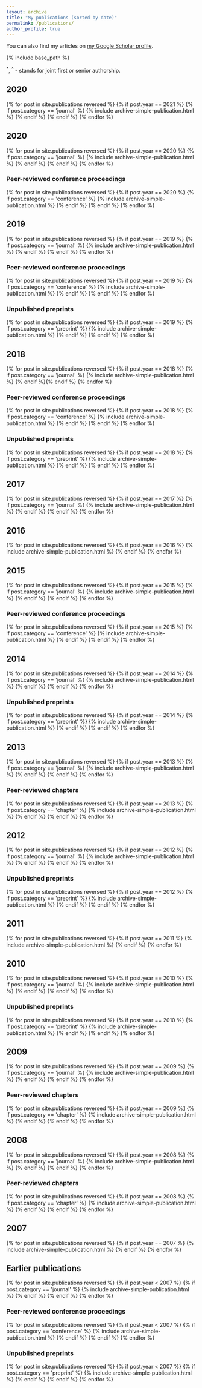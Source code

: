 ```yaml
---
layout: archive
title: "My publications (sorted by date)"
permalink: /publications/
author_profile: true
---
```


You can also find my articles on <a href="https://scholar.google.com/citations?user=r29H9sQAAAAJ&hl=fr">my Google Scholar profile</a>.

{% include base_path %}

<sup>*</sup>, <sup>^</sup> - stands for joint first or senior authorship.

<h2>2020</h2>
{% for post in site.publications reversed %}
  {% if post.year == 2021 %} {% if post.category == 'journal' %}
      {% include archive-simple-publication.html %}
  {% endif %} {% endif %}
{% endfor %}


<h2>2020</h2>
{% for post in site.publications reversed %}
  {% if post.year == 2020 %} {% if post.category == 'journal' %}
      {% include archive-simple-publication.html %}
  {% endif %} {% endif %}
{% endfor %}
<h3>Peer-reviewed conference proceedings</h3>
{% for post in site.publications reversed %}
  {% if post.year == 2020 %} {% if post.category == 'conference' %}
      {% include archive-simple-publication.html %}
  {% endif %} {% endif %}
{% endfor %}


<h2>2019</h2>
{% for post in site.publications reversed %}
  {% if post.year == 2019 %} {% if post.category == 'journal' %}
      {% include archive-simple-publication.html %}
  {% endif %} {% endif %}
{% endfor %}
<h3>Peer-reviewed conference proceedings</h3>
{% for post in site.publications reversed %}
  {% if post.year == 2019 %} {% if post.category == 'conference' %}
      {% include archive-simple-publication.html %}
  {% endif %} {% endif %}
{% endfor %}
<h3>Unpublished preprints</h3>
{% for post in site.publications reversed %}
  {% if post.year == 2019 %} {% if post.category == 'preprint' %}
      {% include archive-simple-publication.html %}
  {% endif %} {% endif %}
{% endfor %}


<h2>2018</h2>
{% for post in site.publications reversed %}
  {% if post.year == 2018 %} {% if post.category == 'journal' %}
      {% include archive-simple-publication.html %}
  {% endif %}{% endif %}
{% endfor %}
<h3>Peer-reviewed conference proceedings</h3>
{% for post in site.publications reversed %}
  {% if post.year == 2018 %} {% if post.category == 'conference' %}
      {% include archive-simple-publication.html %}
  {% endif %} {% endif %}
{% endfor %}
<h3>Unpublished preprints</h3>
{% for post in site.publications reversed %}
  {% if post.year == 2018 %} {% if post.category == 'preprint' %}
      {% include archive-simple-publication.html %}
  {% endif %} {% endif %}
{% endfor %}


<h2>2017</h2>
{% for post in site.publications reversed %}
  {% if post.year == 2017 %} {% if post.category == 'journal' %}
      {% include archive-simple-publication.html %}
  {% endif %} {% endif %}
{% endfor %}

<h2>2016</h2>
{% for post in site.publications reversed %}
  {% if post.year == 2016 %} 
      {% include archive-simple-publication.html %}
  {% endif %}
{% endfor %}

<h2>2015</h2>
{% for post in site.publications reversed %}
  {% if post.year == 2015 %} {% if post.category == 'journal' %}
      {% include archive-simple-publication.html %}
  {% endif %} {% endif %}
{% endfor %}
<h3>Peer-reviewed conference proceedings</h3>
{% for post in site.publications reversed %}
  {% if post.year == 2015 %} {% if post.category == 'conference' %}
      {% include archive-simple-publication.html %}
  {% endif %} {% endif %}
{% endfor %}


<h2>2014</h2>
{% for post in site.publications reversed %}
  {% if post.year == 2014 %} {% if post.category == 'journal' %}
      {% include archive-simple-publication.html %}
  {% endif %} {% endif %}
{% endfor %}
<h3>Unpublished preprints</h3>
{% for post in site.publications reversed %}
  {% if post.year == 2014 %} {% if post.category == 'preprint' %}
      {% include archive-simple-publication.html %}
  {% endif %} {% endif %}
{% endfor %}


<h2>2013</h2>
{% for post in site.publications reversed %}
  {% if post.year == 2013 %} {% if post.category == 'journal' %}
      {% include archive-simple-publication.html %}
  {% endif %} {% endif %}
{% endfor %}
<h3>Peer-reviewed chapters</h3>
{% for post in site.publications reversed %}
  {% if post.year == 2013 %} {% if post.category == 'chapter' %}
      {% include archive-simple-publication.html %}
  {% endif %} {% endif %}
{% endfor %}


<h2>2012</h2>
{% for post in site.publications reversed %}
  {% if post.year == 2012 %} {% if post.category == 'journal' %}
      {% include archive-simple-publication.html %}
  {% endif %} {% endif %}
{% endfor %}
<h3>Unpublished preprints</h3>
{% for post in site.publications reversed %}
  {% if post.year == 2012 %} {% if post.category == 'preprint' %}
      {% include archive-simple-publication.html %}
  {% endif %} {% endif %}
{% endfor %}

<h2>2011</h2>
{% for post in site.publications reversed %}
  {% if post.year == 2011 %}
      {% include archive-simple-publication.html %}
  {% endif %}
{% endfor %}

<h2>2010</h2>
{% for post in site.publications reversed %}
  {% if post.year == 2010 %}  {% if post.category == 'journal' %}
      {% include archive-simple-publication.html %}
  {% endif %} {% endif %}
{% endfor %}
<h3>Unpublished preprints</h3>
{% for post in site.publications reversed %}
  {% if post.year == 2010 %} {% if post.category == 'preprint' %}
      {% include archive-simple-publication.html %}
  {% endif %} {% endif %}
{% endfor %}

<h2>2009</h2>
{% for post in site.publications reversed %}
  {% if post.year == 2009 %} {% if post.category == 'journal' %}
      {% include archive-simple-publication.html %}
  {% endif %} {% endif %}
{% endfor %}
<h3>Peer-reviewed chapters</h3>
{% for post in site.publications reversed %}
  {% if post.year == 2009 %} {% if post.category == 'chapter' %}
      {% include archive-simple-publication.html %}
  {% endif %} {% endif %}
{% endfor %}


<h2>2008</h2>
{% for post in site.publications reversed %}
  {% if post.year == 2008 %} {% if post.category == 'journal' %}
      {% include archive-simple-publication.html %}
  {% endif %} {% endif %}
{% endfor %}
<h3>Peer-reviewed chapters</h3>
{% for post in site.publications reversed %}
  {% if post.year == 2008 %} {% if post.category == 'chapter' %}
      {% include archive-simple-publication.html %}
  {% endif %} {% endif %}
{% endfor %}


<h2>2007</h2>
{% for post in site.publications reversed %}
  {% if post.year == 2007 %}
      {% include archive-simple-publication.html %}
  {% endif %}
{% endfor %}

<h2>Earlier publications</h2>
{% for post in site.publications reversed %}
  {% if post.year < 2007 %} {% if post.category == 'journal' %}
      {% include archive-simple-publication.html %}
  {% endif %} {% endif %}
{% endfor %}
<h3>Peer-reviewed conference proceedings</h3>
{% for post in site.publications reversed %}
  {% if post.year < 2007 %} {% if post.category == 'conference' %}
      {% include archive-simple-publication.html %}
  {% endif %} {% endif %}
{% endfor %}
<h3>Unpublished preprints</h3>
{% for post in site.publications reversed %}
  {% if post.year < 2007 %} {% if post.category == 'preprint' %}
      {% include archive-simple-publication.html %}
  {% endif %} {% endif %}
{% endfor %}


